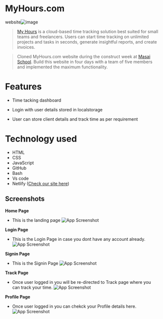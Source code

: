 # MyHours.com
website![image](https://uploads-ssl.webflow.com/5c77a918ef19681741be7bca/5fd37c83dfa3ccb0d2d9836f_myhours-logo.svg)

> [My Hours](https://myhours.com) is a cloud-based time tracking solution best suited for small teams and freelancers. Users can start time tracking on unlimited projects and tasks in seconds, generate insightful reports, and create invoices.

> Cloned MyHours.com website during the construct week at [Masai School](masaischool.com). Build this website in four days with a team of five members and implemented the maximum functionality.

# Features

- Time tacking dashboard

- Login with user details stored in localstorage

- User can store client details and track time as per requirement

# Technology used 

- HTML
- CSS
- JavaScript
- GitHub
- Bash
- Vs code
- Netlify ([Check our site here](https://silver-sfogliatella-0c9664.netlify.app/))

## Screenshots

**Home Page**
- This is the landing page 
![App Screenshot](https://i.postimg.cc/v8pWxsbR/Web-capture-28-9-2022-03855-silver-sfogliatella-0c9664-netlify-app.jpg)

**Login Page**
- This is the Login Page in case you dont have any account already. 
![App Screenshot](https://i.postimg.cc/cC6XxMRQ/Web-capture-28-9-2022-04750-silver-sfogliatella-0c9664-netlify-app.jpg)

**Signin Page**
- This is the Signin Page 
![App Screenshot](https://i.postimg.cc/0jg0vRNq/Web-capture-28-9-2022-0518-silver-sfogliatella-0c9664-netlify-app.jpg)

**Track Page**
- Once user logged in you will be re-directed to Track page where you can track your time. 
![App Screenshot](https://i.postimg.cc/MKHpwchq/Web-capture-28-9-2022-0552-silver-sfogliatella-0c9664-netlify-app.jpg)

**Profile Page**
- Once user logged in you can chekck your Profile details here. 
![App Screenshot](https://i.postimg.cc/v8cKdfQQ/Web-capture-28-9-2022-192-silver-sfogliatella-0c9664-netlify-app.jpg)